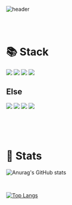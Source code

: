 
<!--
**Ea-st-ring/Ea-st-ring** is a ✨ _special_ ✨ repository because its `README.md` (this file) appears on your GitHub profile.

Here are some ideas to get you started:

- 🔭 I’m currently working on ...
- 🌱 I’m currently learning ...
- 👯 I’m looking to collaborate on ...
- 🤔 I’m looking for help with ...
- 💬 Ask me about ...
- 📫 How to reach me: ...
- 😄 Pronouns: ...
- ⚡ Fun fact: ...
-->
![header](https://capsule-render.vercel.app/api?type=waving&color=gradient&customColorList=4&height=320&section=header&fontAlignY=40&fontAlign=27&fontColor=fff&text=Ea_st_ring&stroke=fff&fontSize=84&desc=@FE%20Developer&animation=fadeIn&descAlignY=60&descAlign=13&descSize=20)

<br/>
<br/>
  
  
<h1>📚 Stack</h1>
  
<img src="https://img.shields.io/badge/React-61DAFB?style=for-the-badge&logo=React&logoColor=white"/>
<img src="https://img.shields.io/badge/JavaScript-F7DF1E?style=for-the-badge&logo=JavaScript&logoColor=white"/>
<img src="https://img.shields.io/badge/TypeScript-3178C6?style=for-the-badge&logo=TypeScript&logoColor=white"/>
  <img src="https://img.shields.io/badge/CSS3-1572B6?style=for-the-badge&logo=CSS3&logoColor=white"/>

<div>
  
<h2>Else</h2>
<img src="https://img.shields.io/badge/styled-components-DB7093?style=flat&logo=styled-components&logoColor=white"/>
<img src="https://img.shields.io/badge/Notion-000?style=flat&logo=Notion&logoColor=white"/>
<img src="https://img.shields.io/badge/Slack-4A154B?style=flat&logo=Slack&logoColor=white"/>
<img src="https://img.shields.io/badge/GitKraken-179287?style=flat&logo=GitKraken&logoColor=white"/>
</div>

<br/>
<br/>
<br/>
<br/>
<h1>💎 Stats</h1>

![Anurag's GitHub stats](https://github-readme-stats.vercel.app/api?username=Ea-st-ring&show_icons=true&theme=radical&title_color=fff&hide=prs,issues)

<br/>

[![Top Langs](https://github-readme-stats.vercel.app/api/top-langs/?username=anuraghazra&hide=GLSL)]([https://github.com/anuraghazra/github-readme-stats](https://github.com/Ea-st-ring/Ea-st-ring/edit/main/README.md))

